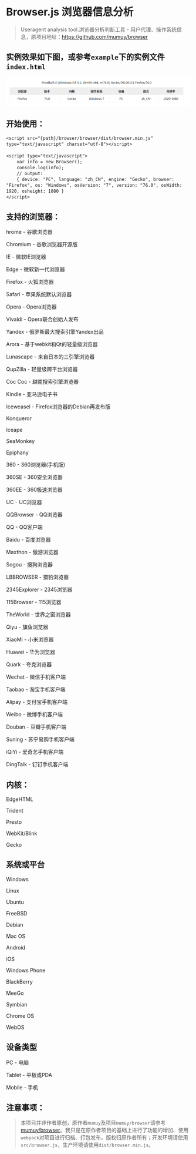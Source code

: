 # Browser.js 浏览器信息分析
> Useragent analysis tool.浏览器分析判断工具 - 用户代理、操作系统信息，原项目地址：https://github.com/mumuy/browser

## 实例效果如下图，或参考`example`下的实例文件`index.html`
![20200519164607.png](20200519164607.png)

## 开始使用：
```
<script src="{path}/browser/browser/dist/browser.min.js" type="text/javascript" charset="utf-8"></script>

<script type="text/javascript">
    var info = new Browser();
    console.log(info);
    // output: 
    { device: "PC", language: "zh_CN", engine: "Gecko", browser: "Firefox", os: "Windows", osVersion: "7", version: "76.0", osWidth: 1920, osheight: 1080 }
</script>
```

## 支持的浏览器：

hrome - 谷歌浏览器

Chromium - 谷歌浏览器开源版

IE - 微软IE浏览器

Edge - 微软新一代浏览器

Firefox - 火狐浏览器

Safari - 苹果系统默认浏览器

Opera - Opera浏览器

Vivaldi - Opera联合创始人发布

Yandex - 俄罗斯最大搜索引擎Yandex出品

Arora - 基于webkit和Qt的轻量级浏览器

Lunascape - 来自日本的三引擎浏览器

QupZilla - 轻量级跨平台浏览器

Coc Coc - 越南搜索引擎浏览器

Kindle - 亚马逊电子书

Iceweasel - Firefox浏览器的Debian再发布版

Konqueror

Iceape

SeaMonkey

Epiphany

360 - 360浏览器(手机版)

360SE - 360安全浏览器

360EE - 360极速浏览器

UC - UC浏览器

QQBrowser - QQ浏览器

QQ - QQ客户端

Baidu - 百度浏览器

Maxthon - 傲游浏览器

Sogou - 搜狗浏览器

LBBROWSER - 猎豹浏览器

2345Explorer - 2345浏览器

115Browser - 115浏览器

TheWorld - 世界之窗浏览器

Qiyu - 旗鱼浏览器

XiaoMi - 小米浏览器

Huawei - 华为浏览器

Quark - 夸克浏览器

Wechat - 微信手机客户端

Taobao - 淘宝手机客户端

Alipay - 支付宝手机客户端

Weibo - 微博手机客户端

Douban - 豆瓣手机客户端

Suning - 苏宁易购手机客户端

iQiYi - 爱奇艺手机客户端

DingTalk - 钉钉手机客户端

## 内核：

EdgeHTML

Trident

Presto

WebKit/Blink

Gecko

## 系统或平台

Windows

Linux

Ubuntu

FreeBSD

Debian

Mac	OS

Android

iOS

Windows Phone

BlackBerry

MeeGo

Symbian

Chrome OS

WebOS

## 设备类型

PC - 电脑

Tablet - 平板或PDA

Mobile - 手机


## 注意事项：
> 本项目并非作者原创，原作者`mumuy`及项目`mumuy/browser`请参考[mumuy/browser](https://github.com/mumuy/browser "browser.js")。我只是在原作者项目的基础上进行了功能的增加、使用`webpack`对项目进行归档、打包发布，版权归原作者所有；开发环境请使用`src/browser.js`，生产环境请使用`dist/browser.min.js`。